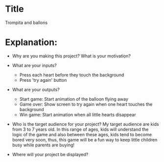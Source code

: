 # Title
Trompita and ballons

# Explanation:
* Why are you making this project? What is your motivation?


* What are your inputs?
  * Press each heart before they touch the background
  * Press 'try again' button

* What are your outputs?
  * Start game: Start animation of the balloon flying away
  * Game over: Show screen to try again when one heart touches the background
  * Win game: Start animation when all little hearts disappear

* Who is the target audience for your project?
My target audience are kids from 3 to 7 years old. In this range of ages, kids will understand the logic of the game and also between these ages, kids tend to become bored very soon, thus, this game will be a fun way to keep little children busy while parents are buying! 

* Where will your project be displayed?
